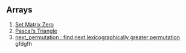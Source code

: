## Arrays

1. [Set Matrix Zero](https://leetcode.com/problems/set-matrix-zeroes/)
2. [Pascal’s Triangle](https://leetcode.com/problems/pascals-triangle/)
3. [next_permutation : find next lexicographically greater permutation
](https://leetcode.com/problems/next-permutation/)
gfdgfh
